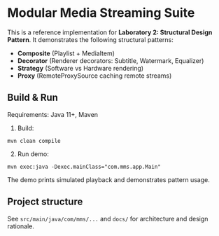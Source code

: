 # Modular Media Streaming Suite

This is a reference implementation for **Laboratory 2: Structural Design Pattern**.
It demonstrates the following structural patterns:
- **Composite** (Playlist + MediaItem)
- **Decorator** (Renderer decorators: Subtitle, Watermark, Equalizer)
- **Strategy** (Software vs Hardware rendering)
- **Proxy** (RemoteProxySource caching remote streams)

## Build & Run

Requirements: Java 11+, Maven

1. Build:
```
mvn clean compile
```

2. Run demo:
```
mvn exec:java -Dexec.mainClass="com.mms.app.Main"
```

The demo prints simulated playback and demonstrates pattern usage.

## Project structure

See `src/main/java/com/mms/...` and `docs/` for architecture and design rationale.
